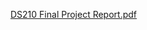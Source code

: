 [DS210 Final Project Report.pdf](https://github.com/seokhoonshin/DS210_Final_Project/files/13681022/DS210.Final.Project.Report.pdf)
